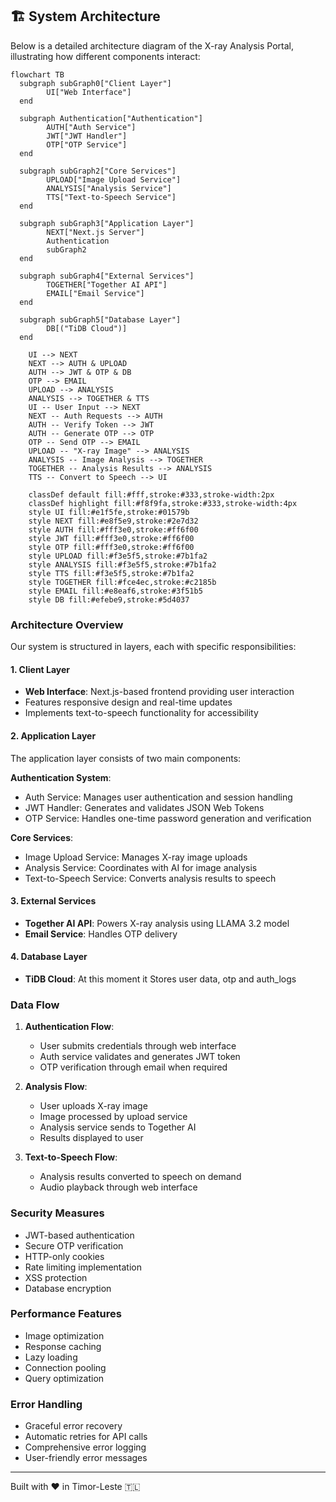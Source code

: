 ## 🏗️ System Architecture

Below is a detailed architecture diagram of the X-ray Analysis Portal, illustrating how different components interact:

```mermaid
flowchart TB
  subgraph subGraph0["Client Layer"]
        UI["Web Interface"]
  end

  subgraph Authentication["Authentication"]
        AUTH["Auth Service"]
        JWT["JWT Handler"]
        OTP["OTP Service"]
  end

  subgraph subGraph2["Core Services"]
        UPLOAD["Image Upload Service"]
        ANALYSIS["Analysis Service"]
        TTS["Text-to-Speech Service"]
  end

  subgraph subGraph3["Application Layer"]
        NEXT["Next.js Server"]
        Authentication
        subGraph2
  end

  subgraph subGraph4["External Services"]
        TOGETHER["Together AI API"]
        EMAIL["Email Service"]
  end

  subgraph subGraph5["Database Layer"]
        DB[("TiDB Cloud")]
  end

    UI --> NEXT
    NEXT --> AUTH & UPLOAD
    AUTH --> JWT & OTP & DB
    OTP --> EMAIL
    UPLOAD --> ANALYSIS
    ANALYSIS --> TOGETHER & TTS
    UI -- User Input --> NEXT
    NEXT -- Auth Requests --> AUTH
    AUTH -- Verify Token --> JWT
    AUTH -- Generate OTP --> OTP
    OTP -- Send OTP --> EMAIL
    UPLOAD -- "X-ray Image" --> ANALYSIS
    ANALYSIS -- Image Analysis --> TOGETHER
    TOGETHER -- Analysis Results --> ANALYSIS
    TTS -- Convert to Speech --> UI

    classDef default fill:#fff,stroke:#333,stroke-width:2px
    classDef highlight fill:#f8f9fa,stroke:#333,stroke-width:4px
    style UI fill:#e1f5fe,stroke:#01579b
    style NEXT fill:#e8f5e9,stroke:#2e7d32
    style AUTH fill:#fff3e0,stroke:#ff6f00
    style JWT fill:#fff3e0,stroke:#ff6f00
    style OTP fill:#fff3e0,stroke:#ff6f00
    style UPLOAD fill:#f3e5f5,stroke:#7b1fa2
    style ANALYSIS fill:#f3e5f5,stroke:#7b1fa2
    style TTS fill:#f3e5f5,stroke:#7b1fa2
    style TOGETHER fill:#fce4ec,stroke:#c2185b
    style EMAIL fill:#e8eaf6,stroke:#3f51b5
    style DB fill:#efebe9,stroke:#5d4037
```

### Architecture Overview

Our system is structured in layers, each with specific responsibilities:

#### 1. Client Layer

- **Web Interface**: Next.js-based frontend providing user interaction
- Features responsive design and real-time updates
- Implements text-to-speech functionality for accessibility

#### 2. Application Layer

The application layer consists of two main components:

**Authentication System**:

- Auth Service: Manages user authentication and session handling
- JWT Handler: Generates and validates JSON Web Tokens
- OTP Service: Handles one-time password generation and verification

**Core Services**:

- Image Upload Service: Manages X-ray image uploads
- Analysis Service: Coordinates with AI for image analysis
- Text-to-Speech Service: Converts analysis results to speech

#### 3. External Services

- **Together AI API**: Powers X-ray analysis using LLAMA 3.2 model
- **Email Service**: Handles OTP delivery

#### 4. Database Layer

- **TiDB Cloud**: At this moment it Stores user data, otp and auth_logs

### Data Flow

1. **Authentication Flow**:

   - User submits credentials through web interface
   - Auth service validates and generates JWT token
   - OTP verification through email when required

2. **Analysis Flow**:

   - User uploads X-ray image
   - Image processed by upload service
   - Analysis service sends to Together AI
   - Results displayed to user

3. **Text-to-Speech Flow**:
   - Analysis results converted to speech on demand
   - Audio playback through web interface

### Security Measures

- JWT-based authentication
- Secure OTP verification
- HTTP-only cookies
- Rate limiting implementation
- XSS protection
- Database encryption

### Performance Features

- Image optimization
- Response caching
- Lazy loading
- Connection pooling
- Query optimization

### Error Handling

- Graceful error recovery
- Automatic retries for API calls
- Comprehensive error logging
- User-friendly error messages

---

Built with ❤️ in Timor-Leste 🇹🇱
